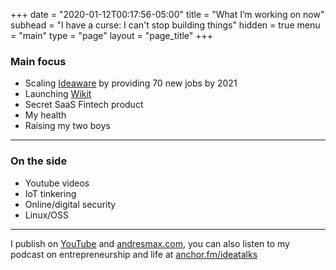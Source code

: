 +++
date = "2020-01-12T00:17:56-05:00"
title = "What I’m working on now"
subhead = "I have a curse: I can't stop building things"
hidden = true
menu = "main"
type = "page"
layout = "page_title"
+++

### Main focus

- Scaling [Ideaware](https://ideaware.co) by providing 70 new jobs by 2021
- Launching [Wikit](https://wikit.io)
- Secret SaaS Fintech product
- My health
- Raising my two boys

* * *

### On the side

- Youtube videos
- IoT tinkering
- Online/digital security
- Linux/OSS

* * *

I publish on [YouTube][1] and [andresmax.com][2], you can also listen to my podcast on entrepreneurship and life at [anchor.fm/ideatalks][3]

[1]: https://www.youtube.com/andresmax

[2]: https://www.christitus.com/

[3]: https://anchor.fm/ideatalks
